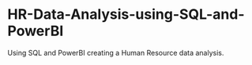 # HR-Data-Analysis-using-SQL-and-PowerBI
Using SQL and PowerBI creating a Human Resource data analysis.
